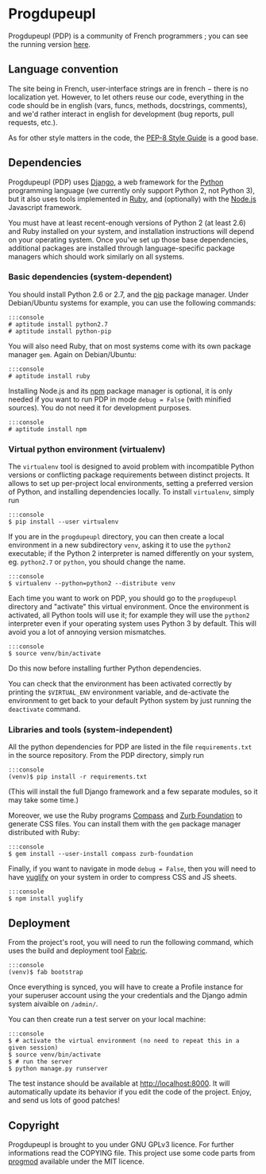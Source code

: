 # Progdupeupl

Progdupeupl (PDP) is a community of French programmers ; you can see the
running version [here](http://progdupeu.pl/).

## Language convention

The site being in French, user-interface strings are in french − there is no
localization yet. However, to let others reuse our code, everything in the code
should be in english (vars, funcs, methods, docstrings, comments), and we'd
rather interact in english for development (bug reports, pull requests, etc.).

As for other style matters in the code, the [PEP-8 Style
Guide](http://www.python.org/dev/peps/pep-0008/) is a good base.


## Dependencies

Progdupeupl (PDP) uses [Django](https://www.djangoproject.com/), a web
framework for the [Python](http://python.org/) programming language (we
currently only support Python 2, not Python 3), but it also uses tools
implemented in [Ruby](https://www.ruby-lang.org/en/), and (optionally) with the
[Node.js](http://nodejs.org/) Javascript framework.

You must have at least recent-enough versions of Python 2 (at least 2.6) and
Ruby installed on your system, and installation instructions will depend on
your operating system. Once you've set up those base dependencies, additional
packages are installed through language-specific package managers which should
work similarly on all
systems.

### Basic dependencies (system-dependent)

You should install Python 2.6 or 2.7, and the
[pip](http://www.pip-installer.org/en/latest/) package manager. Under
Debian/Ubuntu systems for example, you can use the following commands:

    :::console
    # aptitude install python2.7
    # aptitude install python-pip

You will also need Ruby, that on most systems come with its own package manager
`gem`. Again on Debian/Ubuntu:

    :::console
    # aptitude install ruby

Installing Node.js and its [npm](https://npmjs.org/) package manager is
optional, it is only needed if you want to run PDP in mode `debug = False`
(with minified sources). You do not need it for development purposes.

    :::console
    # aptitude install npm

### Virtual python environment (virtualenv)

The `virtualenv` tool is designed to avoid problem with incompatible Python
versions or conflicting package requirements between distinct projects. It
allows to set up per-project local environments, setting a preferred version of
Python, and installing dependencies locally. To install `virtualenv`, simply
run

    :::console
    $ pip install --user virtualenv

If you are in the `progdupeupl` directory, you can then create a local
environment in a new subdirectory `venv`, asking it to use the `python2`
executable; if the Python 2 interpreter is named differently on your system,
eg. `python2.7` or `python`, you should change the name.

    :::console
    $ virtualenv --python=python2 --distribute venv

Each time you want to work on PDP, you should go to the `progdupeupl` directory
and "activate" this virtual environment. Once the environment is activated, all
Python tools will use it; for example they will use the `python2` interpreter
even if your operating system uses Python 3 by default. This will avoid you
a lot of annoying version mismatches.

    :::console
    $ source venv/bin/activate

Do this now before installing further Python dependencies.

You can check that the environment has been activated correctly by printing the
`$VIRTUAL_ENV` environment variable, and de-activate the environment to get back
to your default Python system by just running the `deactivate` command.

### Libraries and tools (system-independent)

All the python dependencies for PDP are listed in the file `requirements.txt`
in the source repository. From the PDP directory, simply run

    :::console
    (venv)$ pip install -r requirements.txt

(This will install the full Django framework and a few separate modules, so it
may take some time.)

Moreover, we use the Ruby programs [Compass](http://compass-style.org) and
[Zurb Foundation](http://foundation.zurb.com/) to generate CSS files. You can
install them with the `gem` package manager distributed with Ruby:

    :::console
    $ gem install --user-install compass zurb-foundation

Finally, if you want to navigate in mode `debug = False`, then you will need to
have [yuglify](https://github.com/yui/yuglify) on your system in order to
compress CSS and JS sheets.

    :::console
    $ npm install yuglify

## Deployment

From the project's root, you will need to run the following command, which uses
the build and deployment tool [Fabric](http://docs.fabfile.org/en/1.8/).

    :::console
    (venv)$ fab bootstrap

Once everything is synced, you will have to create a Profile instance for your
superuser account using the your credentials and the Django admin system
aivaible on `/admin/`.

You can then create run a test server on your local machine:

    :::console
    $ # activate the virtual environment (no need to repeat this in a given session)
    $ source venv/bin/activate
    $ # run the server
    $ python manage.py runserver

The test instance should be available at
[http://localhost:8000](http://localhost:8000). It will automatically update its
behavior if you edit the code of the project. Enjoy, and send us lots of good
patches!

## Copyright

Progdupeupl is brought to you under GNU GPLv3 licence. For further informations
read the COPYING file. This project use some code parts from
[progmod](http://progmod.org) available under the MIT licence.
